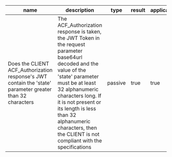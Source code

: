 | name | description | type | result | applicable |
|-----------|-------------|------|--------|------------|
|Does the CLIENT ACF_Authorization response's JWT contain the 'state' parameter greater than 32 characters|The ACF_Authorization response is taken, the JWT Token in the request parameter base64url decoded and the value of the 'state' parameter must be at least 32 alphanumeric characters long. If it is not present or its length is less than 32 alphanumeric characters, then the CLIENT is not compliant with the specifications|passive|true|true|
